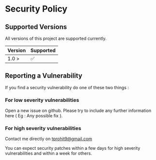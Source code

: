 # Security Policy

## Supported Versions

All versions of this project are supported currently.

| Version | Supported          |
| ------- | ------------------ |
| 1.0 >   | :white_check_mark: |

## Reporting a Vulnerability

If you find a security vulnerability do one of these two things :

### For low severity vulnerabilities

Open a new issue on github. Please try to include any further information here ( Eg : Any possible fix ).

### For high severity vulnerabilities

Contact me directly on tprohit9@gmail.com

You can expect security patches within a few days for high severity vulnerabilities and within a week for others.
